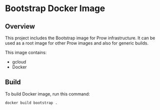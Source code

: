 # Bootstrap Docker Image

## Overview

This project includes the Bootstrap image for Prow infrastructure. It can be used as a root image for other Prow images and also for generic builds.

This image contains:

- gcloud
- Docker

## Build

To build Docker image, run this command:

```bash
docker build bootstrap .
```
